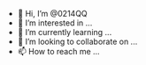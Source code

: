 - 👋 Hi, I’m @0214QQ
- 👀 I’m interested in ...
- 🌱 I’m currently learning ...
- 💞️ I’m looking to collaborate on ...
- 📫 How to reach me ...

<!---
0214QQ/0214QQ is a ✨ special ✨ repository because its `README.md` (this file) appears on your GitHub profile.
You can click the Preview link to take a look at your changes.
--->
